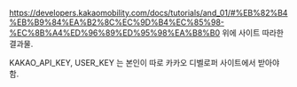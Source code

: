 https://developers.kakaomobility.com/docs/tutorials/and_01/#%EB%82%B4%EB%B9%84%EA%B2%8C%EC%9D%B4%EC%85%98-%EC%8B%A4%ED%96%89%ED%95%98%EA%B8%B0
위에 사이트 따라한 결과물.

KAKAO_API_KEY, USER_KEY 는 본인이 따로 카카오 디벨로퍼 사이트에서 받아야함.